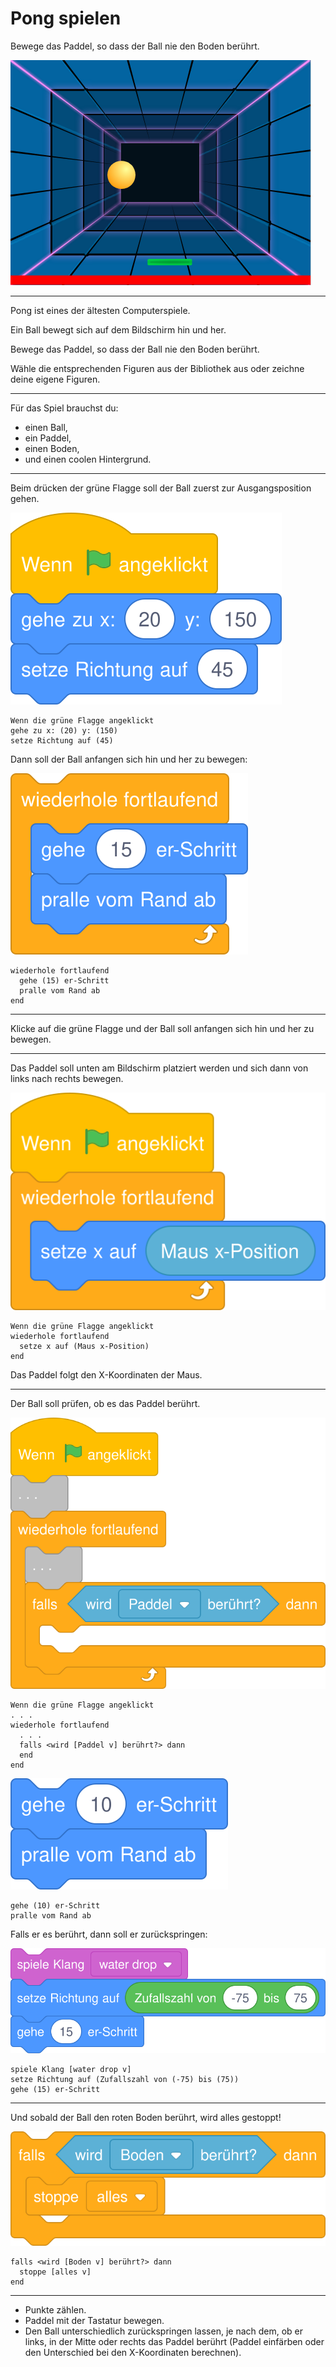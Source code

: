# Pong spielen

Bewege das Paddel, so dass der Ball nie den Boden berührt.

![](images/pong-game.png)

---

Pong ist eines der ältesten Computerspiele.

Ein Ball bewegt sich auf dem Bildschirm hin und her.

Bewege das Paddel, so dass der Ball nie den Boden berührt.

Wähle die entsprechenden Figuren aus der Bibliothek aus oder zeichne deine eigene Figuren.

---

Für das Spiel brauchst du:

- einen Ball,
- ein Paddel,
- einen Boden,
- und einen coolen Hintergrund.

---

Beim drücken der grüne Flagge soll der Ball zuerst zur Ausgangsposition gehen.

![](images/de/01-pong-start-position.svg)

```
Wenn die grüne Flagge angeklickt
gehe zu x: (20) y: (150)
setze Richtung auf (45)
```

Dann soll der Ball anfangen sich hin und her zu bewegen:

![](images/de/02-pong-ball-bounce.svg)

```
wiederhole fortlaufend 
  gehe (15) er-Schritt
  pralle vom Rand ab
end
```

---

Klicke auf die grüne Flagge und der Ball soll anfangen sich hin und her zu bewegen.

---

Das Paddel soll unten am Bildschirm platziert werden und sich dann von links nach rechts bewegen.

![](images/de/03-pong-paddle-move.svg)

```
Wenn die grüne Flagge angeklickt
wiederhole fortlaufend 
  setze x auf (Maus x-Position)
end
```

Das Paddel folgt den X-Koordinaten der Maus.

---

Der Ball soll prüfen, ob es das Paddel berührt.

![](images/de/04-pong-ball-check-paddle.svg)

```
Wenn die grüne Flagge angeklickt
. . .
wiederhole fortlaufend 
  . . .
  falls <wird [Paddel v] berührt?> dann
  end
end
```

![](images/de/04-pong-ball-paddle-bounce.svg)

```
gehe (10) er-Schritt
pralle vom Rand ab
```

Falls er es berührt, dann soll er zurückspringen:

![](images/de/05-pong-ball-paddle-bounce.svg)

```
spiele Klang [water drop v]
setze Richtung auf (Zufallszahl von (-75) bis (75))
gehe (15) er-Schritt
```

---

Und sobald der Ball den roten Boden berührt, wird alles gestoppt!

![](images/de/06-pong-ball-touch-ground.svg)

```
falls <wird [Boden v] berührt?> dann 
  stoppe [alles v]
end
```

---

- Punkte zählen.
- Paddel mit der Tastatur bewegen.
- Den Ball unterschiedlich zurückspringen lassen, je nach dem, ob er links, in der Mitte oder rechts das Paddel berührt (Paddel einfärben oder den Unterschied bei den X-Koordinaten berechnen).
